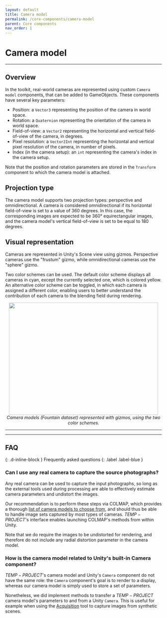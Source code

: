 ```yaml
---
layout: default
title: Camera model
permalink: /core-components/camera-model
parent: Core components
nav_order: 1
---
```


# Camera model

* * *

## Overview

In the toolkit, real-world cameras are represented using custom `Camera model` components, that can be added to GameObjects. These components have several key parameters:
- Position: a `Vector3` representing the position of the camera in world space.
- Rotation: a `Quaternion` representing the orientation of the camera in world space.
- Field-of-view: a `Vector2` representing the horizontal and vertical field-of-view of the camera, in degrees.
- Pixel resolution: a `Vector2Int` representing the horizontal and vertical pixel resolution of the camera, in number of pixels.
- Index (in the camera setup): an `int` representing the camera's index in the camera setup.

Note that the position and rotation parameters are stored in the `Transform` component to which the camera model is attached.

## Projection type

The camera model supports two projection types: perspective and omnidirectional. A camera is considered omnidirectional if its horizontal field-of-view is set to a value of 360 degrees. In this case, the corresponding images are expected to be 360° equirectangular images, and the camera model's vertical field-of-view is set to be equal to 180 degrees.

## Visual representation

Cameras are represented in Unity's Scene view using gizmos. Perspective cameras use the "frustum" gizmo, while omnidirectional cameras use the "sphere" gizmo.

Two color schemes can be used. The default color scheme displays all cameras in cyan, except the currently selected one, which is colored yellow. An alternative color scheme can be toggled, in which each camera is assigned a different color, enabling users to better understand the contribution of each camera to the blending field during rendering.

<p align="center">
      <img src="https://github.com/DinechinGreg/temp-project/raw/master/docs/illustrations/Fountain.png" alt="" width="480" height="360"><br><i>Camera models (Fountain dataset) represented with gizmos, using the two color schemes.</i>
</p>

* * * 
* * * 

## FAQ
{: .d-inline-block }
Frequently asked questions
{: .label .label-blue }

### Can I use any real camera to capture the source photographs?

Any real camera can be used to capture the input photographs, so long as the external tools used during processing are able to effectively estimate camera parameters and undistort the images.

Our recommendation is to perform these steps via COLMAP, which provides a thorough [list of camera models to choose from](https://colmap.github.io/cameras.html), and should thus be able to handle image sets captured by most types of cameras. $TEMP-PROJECT$'s interface enables launching COLMAP's methods from within Unity.

Note that we do require the images to be undistorted for rendering, and therefore do not include any radial distortion parameter in the camera model.

### How is the camera model related to Unity's built-in Camera component?

$TEMP-PROJECT$'s camera model and Unity's `Camera` component do not have the same role: the `Camera` component's goal is to render to a display, whereas our camera model is simply used to store a set of parameters.

Nonetheless, we did implement methods to transfer a $TEMP-PROJECT$ camera model's parameters to and from a Unity `Camera`. This is useful for example when using the [Acquisition](https://dinechingreg.github.io/temp-project/core-components/acquisition) tool to capture images from synthetic scenes.
